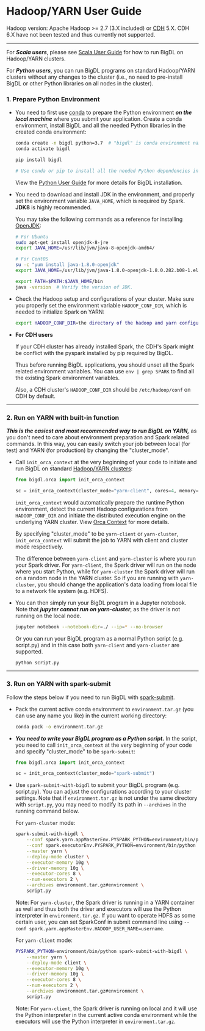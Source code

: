 # Hadoop/YARN User Guide

Hadoop version: Apache Hadoop >= 2.7 (3.X included) or [CDH](https://www.cloudera.com/products/open-source/apache-hadoop/key-cdh-components.html) 5.X. CDH 6.X have not been tested and thus currently not supported.

---

For _**Scala users**_, please see [Scala User Guide](./scala.md) for how to run BigDL on Hadoop/YARN clusters.  

For _**Python users**_, you can run BigDL programs on standard Hadoop/YARN clusters without any changes to the cluster (i.e., no need to pre-install BigDL or other Python libraries on all nodes in the cluster).

### **1. Prepare Python Environment**

- You need to first use [conda](https://docs.conda.io/projects/conda/en/latest/user-guide/install/) to prepare the Python environment _**on the local machine**_ where you submit your application. Create a conda environment, install BigDL and all the needed Python libraries in the created conda environment:

  ```bash
  conda create -n bigdl python=3.7  # "bigdl" is conda environment name, you can use any name you like.
  conda activate bigdl

  pip install bigdl

  # Use conda or pip to install all the needed Python dependencies in the created conda environment.
  ```
  View the [Python User Guide](./python.md) for more details for BigDL installation.

- You need to download and install JDK in the environment, and properly set the environment variable `JAVA_HOME`, which is required by Spark. __JDK8__ is highly recommended.

  You may take the following commands as a reference for installing [OpenJDK](https://openjdk.java.net/install/):

  ```bash
  # For Ubuntu
  sudo apt-get install openjdk-8-jre
  export JAVA_HOME=/usr/lib/jvm/java-8-openjdk-amd64/

  # For CentOS
  su -c "yum install java-1.8.0-openjdk"
  export JAVA_HOME=/usr/lib/jvm/java-1.8.0-openjdk-1.8.0.282.b08-1.el7_9.x86_64/jre

  export PATH=$PATH:$JAVA_HOME/bin
  java -version  # Verify the version of JDK.
  ```

- Check the Hadoop setup and configurations of your cluster. Make sure you properly set the environment variable `HADOOP_CONF_DIR`, which is needed to initialize Spark on YARN:

  ```bash
  export HADOOP_CONF_DIR=the directory of the hadoop and yarn configurations
  ```

- **For CDH users**

  If your CDH cluster has already installed Spark, the CDH's Spark might be conflict with the pyspark installed by pip required by BigDL.

  Thus before running BigDL applications, you should unset all the Spark related environment variables. You can use `env | grep SPARK` to find all the existing Spark environment variables.

  Also, a CDH cluster's `HADOOP_CONF_DIR` should be `/etc/hadoop/conf` on CDH by default.

---
### **2. Run on YARN with built-in function**

_**This is the easiest and most recommended way to run BigDL on YARN,**_ as you don't need to care about environment preparation and Spark related commands. In this way, you can easily switch your job between local (for test) and YARN (for production) by changing the "cluster_mode".

- Call `init_orca_context` at the very beginning of your code to initiate and run BigDL on standard [Hadoop/YARN clusters](https://spark.apache.org/docs/latest/running-on-yarn.html#launching-spark-on-yarn):

  ```python
  from bigdl.orca import init_orca_context

  sc = init_orca_context(cluster_mode="yarn-client", cores=4, memory="10g", num_nodes=2)
  ```

  `init_orca_context` would automatically prepare the runtime Python environment, detect the current Hadoop configurations from `HADOOP_CONF_DIR` and initiate the distributed execution engine on the underlying YARN cluster. View [Orca Context](../Orca/Overview/orca-context.md) for more details.    
  
  By specifying "cluster_mode" to be `yarn-client` or `yarn-cluster`, `init_orca_context` will submit the job to YARN with client and cluster mode respectively.  
  
  The difference between `yarn-client` and `yarn-cluster` is where you run your Spark driver. For `yarn-client`, the Spark driver will run on the node where you start Python, while for `yarn-cluster` the Spark driver will run on a random node in the YARN cluster. So if you are running with `yarn-cluster`, you should change the application's data loading from local file to a network file system (e.g. HDFS).  

- You can then simply run your BigDL program in a Jupyter notebook. Note that _**jupyter cannot run on yarn-cluster**_, as the driver is not running on the local node.

  ```bash
  jupyter notebook --notebook-dir=./ --ip=* --no-browser
  ```

  Or you can run your BigDL program as a normal Python script (e.g. script.py) and in this case both `yarn-client` and `yarn-cluster` are supported.

  ```bash
  python script.py
  ```

---
### **3. Run on YARN with spark-submit**

Follow the steps below if you need to run BigDL with [spark-submit](https://spark.apache.org/docs/latest/running-on-yarn.html#launching-spark-on-yarn).  

- Pack the current active conda environment to `environment.tar.gz` (you can use any name you like) in the current working directory:

  ```bash
  conda pack -o environment.tar.gz
  ```

- _**You need to write your BigDL program as a Python script.**_ In the script, you need to call `init_orca_context` at the very beginning of your code and specify "cluster_mode" to be `spark-submit`:

  ```python
  from bigdl.orca import init_orca_context

  sc = init_orca_context(cluster_mode="spark-submit")
  ```

- Use `spark-submit-with-bigdl` to submit your BigDL program (e.g. script.py). You can adjust the configurations according to your cluster settings. Note that if `environment.tar.gz` is not under the same directory with `script.py`, you may need to modify its path in `--archives` in the running command below.

  For `yarn-cluster` mode:
  ```bash
  spark-submit-with-bigdl \
      --conf spark.yarn.appMasterEnv.PYSPARK_PYTHON=environment/bin/python \
      --conf spark.executorEnv.PYSPARK_PYTHON=environment/bin/python \
      --master yarn \
      --deploy-mode cluster \
      --executor-memory 10g \
      --driver-memory 10g \
      --executor-cores 8 \
      --num-executors 2 \
      --archives environment.tar.gz#environment \
      script.py
  ```
  Note: For `yarn-cluster`, the Spark driver is running in a YARN container as well and thus both the driver and executors will use the Python interpreter in `environment.tar.gz`. If you want to operate HDFS as some certain user, you can set SparkConf in submit command line using `--conf spark.yarn.appMasterEnv.HADOOP_USER_NAME=username`.


  For `yarn-client` mode:
  ```bash
  PYSPARK_PYTHON=environment/bin/python spark-submit-with-bigdl \
      --master yarn \
      --deploy-mode client \
      --executor-memory 10g \
      --driver-memory 10g \
      --executor-cores 8 \
      --num-executors 2 \
      --archives environment.tar.gz#environment \
      script.py
  ```
  Note: For `yarn-client`, the Spark driver is running on local and it will use the Python interpreter in the current active conda environment while the executors will use the Python interpreter in `environment.tar.gz`.
